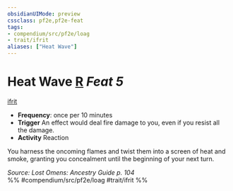```yaml
---
obsidianUIMode: preview
cssclass: pf2e,pf2e-feat
tags:
- compendium/src/pf2e/loag
- trait/ifrit
aliases: ["Heat Wave"]
---
```

# Heat Wave  [R](/rules/core-rulebook/chapter-9-playing-the-game.md#Actions "Reaction") *Feat 5*  
[ifrit](/rules/traits/ifrit-b2.md)  

- **Frequency**: once per 10 minutes
- **Trigger** An effect would deal fire damage to you, even if you resist all the damage.
- **Activity** Reaction

You harness the oncoming flames and twist them into a screen of heat and smoke, granting you concealment until the beginning of your next turn.

*Source: Lost Omens: Ancestry Guide p. 104*  
%% #compendium/src/pf2e/loag #trait/ifrit %%